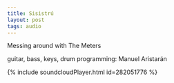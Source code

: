```yaml
---
title: Sisistrú
layout: post
tags: audio
---
```


Messing around with The Meters

guitar, bass, keys, drum programming: Manuel Aristarán

{% include soundcloudPlayer.html id=282051776 %}
